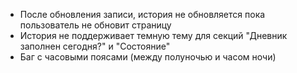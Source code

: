 - После обновления записи, история не обновляется пока пользователь не обновит страницу
- История не поддерживает темную тему для секций "Дневник заполнен сегодня?" и "Состояние"
- Баг с часовыми поясами (между полуночью и часом ночи)
